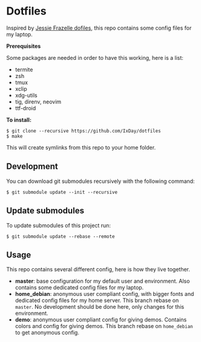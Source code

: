 # Dotfiles

Inspired by [Jessie Frazelle dofiles](https://github.com/jfrazelle/dotfiles),
this repo contains some config files for my laptop.

**Prerequisites**

Some packages are needed in order to have this working, here is a list:

- termite
- zsh
- tmux
- xclip
- xdg-utils
- tig, direnv, neovim
- ttf-droid

**To install:**

```console
$ git clone --recursive https://github.com/IxDay/dotfiles
$ make
```

This will create symlinks from this repo to your home folder.


## Development

You can download git submodules recursively with the following command:

```console
$ git submodule update --init --recursive
```

## Update submodules

To update submodules of this project run:

```console
$ git submodule update --rebase --remote
```

## Usage

This repo contains several different config, here is how they live together.

 - **master**: base configuration for my default user and environment. Also
 contains some dedicated config files for my laptop.
 - **home_debian**: anonymous user compliant config, with bigger fonts and
 dedicated config files for my home server. This branch rebase on `master`. No
 development should be done here, only changes for this environment.
 - **demo**: anonymous user compliant config for giving demos. Contains colors
 and config for giving demos. This branch rebase on `home_debian` to get anonymous
 config.

